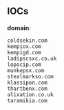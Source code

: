 
## IOCs

__domain__:

```text
coldsekin.com
kempiox.com
kempigd.com
ladipscsxc.co.uk
lopocip.com
munkepsx.com
stealmarkso.com
klassipon.com
thartbenx.com
alixation.co.uk
taramikia.com
```